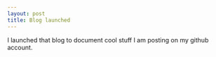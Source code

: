 ```yaml
---
layout: post
title: Blog launched
---
```


I launched that blog to document cool stuff I am posting on my github account.
